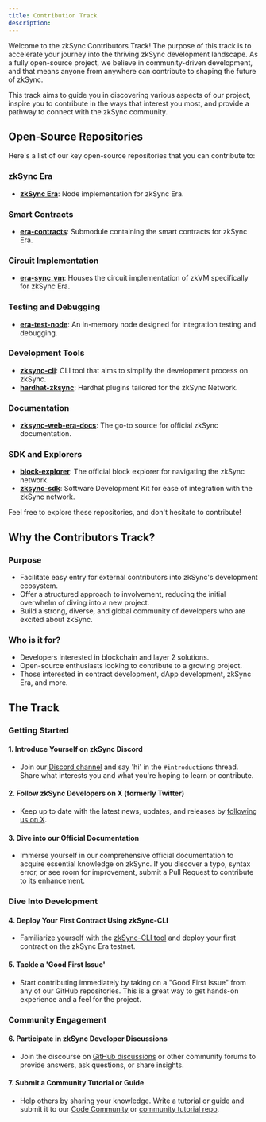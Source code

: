 ```yaml
---
title: Contribution Track
description:
---
```


Welcome to the zkSync Contributors Track! The purpose of this track is to accelerate your journey into the thriving zkSync development
landscape. As a fully open-source project, we
believe in community-driven development, and that means anyone from anywhere can contribute to shaping the future of zkSync.

This track aims to guide you in discovering various aspects of our project, inspire you to
contribute in the ways that interest you most, and provide a pathway to connect with the zkSync community.

## Open-Source Repositories

Here's a list of our key open-source repositories that you can contribute to:

### zkSync Era

- [**zkSync Era**](https://github.com/matter-labs/zksync-era): Node implementation for zkSync Era.

### Smart Contracts

- [**era-contracts**](https://github.com/matter-labs/era-contracts): Submodule containing the smart contracts for zkSync Era.

### Circuit Implementation

- [**era-sync_vm**](https://github.com/matter-labs/era-sync_vm): Houses the circuit implementation of zkVM specifically for zkSync Era.

### Testing and Debugging

- [**era-test-node**](https://github.com/matter-labs/era-test-node): An in-memory node designed for integration testing and debugging.

### Development Tools

- [**zksync-cli**](https://github.com/matter-labs/zksync-cli): CLI tool that aims to simplify the development process on zkSync.
- [**hardhat-zksync**](https://github.com/matter-labs/hardhat-zksync): Hardhat plugins tailored for the zkSync Network.

### Documentation

- [**zksync-web-era-docs**](https://github.com/matter-labs/zksync-web-era-docs): The go-to source for official zkSync documentation.

### SDK and Explorers

- [**block-explorer**](https://github.com/matter-labs/block-explorer): The official block explorer for navigating the zkSync network.
- [**zksync-sdk**](https://github.com/zksync-sdk): Software Development Kit for ease of integration with the zkSync network.

Feel free to explore these repositories, and don't hesitate to contribute!

## Why the Contributors Track?

### Purpose

- Facilitate easy entry for external contributors into zkSync's development ecosystem.
- Offer a structured approach to involvement, reducing the initial overwhelm of diving into a new project.
- Build a strong, diverse, and global community of developers who are excited about zkSync.

### Who is it for?

- Developers interested in blockchain and layer 2 solutions.
- Open-source enthusiasts looking to contribute to a growing project.
- Those interested in contract development, dApp development, zkSync Era, and more.

## The Track

### Getting Started

#### 1. Introduce Yourself on zkSync Discord

- Join our [Discord channel](https://discord.com/invite/QKSsp7tC2x) and say 'hi' in the `#introductions` thread.
Share what interests you and what you're hoping to learn or contribute.

#### 2. Follow zkSync Developers on X (formerly Twitter)

- Keep up to date with the latest news, updates, and releases by [following us on X](https://x.com/zkSyncDevs).

#### 3. Dive into our Official Documentation

- Immerse yourself in our comprehensive official documentation to acquire essential knowledge on zkSync. If
you discover a typo, syntax error, or see room for improvement, submit a Pull Request to contribute to its enhancement.

### Dive Into Development

#### 4. Deploy Your First Contract Using zkSync-CLI

- Familiarize yourself with the [zkSync-CLI tool](https://github.com/matter-labs/zksync-cli) and deploy your first contract on the zkSync Era testnet.

#### 5. Tackle a 'Good First Issue'

- Start contributing immediately by taking on a "Good First Issue" from any of our GitHub repositories. This is
a great way to get hands-on experience and a feel for the project.

### Community Engagement

#### 6. Participate in zkSync Developer Discussions

- Join the discourse on [GitHub discussions](https://github.com/zkSync-Community-Hub/zkync-developers/discussions)
  or other community forums to provide answers, ask questions, or share insights.

#### 7. Submit a Community Tutorial or Guide

- Help others by sharing your knowledge. Write a tutorial or guide and submit it to our [Code Community](https://code.zksync.io)
  or [community tutorial repo](https://github.com/zkSync-Community-Hub/tutorials).
